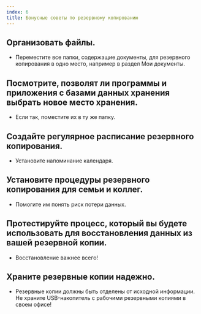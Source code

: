 ```yaml
---
index: 6
title: Бонусные советы по резервному копированию
---
```

## Организовать файлы.

*   Переместите все папки, содержащие документы, для резервного копирования в одно место, например в раздел Мои документы.

## Посмотрите, позволят ли программы и приложения с базами данных хранения выбрать новое место хранения.

*   Если так, поместите их в ту же папку.

## Создайте регулярное расписание резервного копирования.

*   Установите напоминание календаря.

## Установите процедуры резервного копирования для семьи и коллег.

*   Помогите им понять риск потери данных.

## Протестируйте процесс, который вы будете использовать для восстановления данных из вашей резервной копии.

*   Восстановление важнее всего!

## Храните резервные копии надежно.

*   Резервные копии должны быть отделены от исходной информации. Не храните USB-накопитель с рабочими резервными копиями в своем офисе!